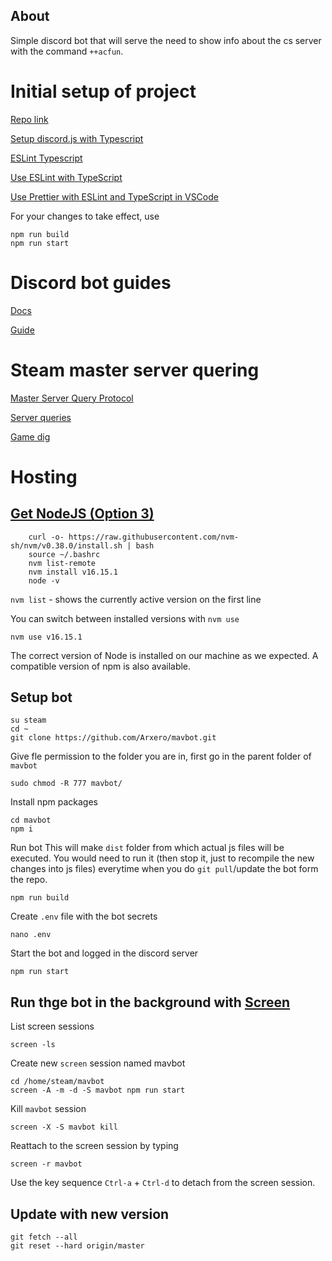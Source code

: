 ## About

Simple discord bot that will serve the need to show info about the cs server with the command `++acfun`.

# Initial setup of project

[Repo link](https://github.com/Arxero/mavbot)

[Setup discord.js with Typescript](https://www.freecodecamp.org/news/build-a-100-days-of-code-discord-bot-with-typescript-mongodb-and-discord-js-13/)

[ESLint Typescript](https://typescript-eslint.io/docs/linting/)

[Use ESLint with TypeScript](https://khalilstemmler.com/blogs/typescript/eslint-for-typescript/)

[Use Prettier with ESLint and TypeScript in VSCode](https://khalilstemmler.com/blogs/tooling/prettier/)


For your changes to take effect, use 

    npm run build
    npm run start

# Discord bot guides

[Docs](https://discord.js.org/#/docs/discord.js/stable/general/welcome)

[Guide](https://discordjs.guide/creating-your-bot/creating-commands.html#command-deployment-script)

# Steam master server quering
[Master Server Query Protocol](https://developer.valvesoftware.com/wiki/Master_Server_Query_Protocol#Sample_query)

[Server queries](https://developer.valvesoftware.com/wiki/Server_queries)

[Game dig](https://www.npmjs.com/package/gamedig)

# Hosting
## [Get NodeJS (Option 3)](https://www.digitalocean.com/community/tutorials/how-to-install-node-js-on-ubuntu-20-04)

        curl -o- https://raw.githubusercontent.com/nvm-sh/nvm/v0.38.0/install.sh | bash
        source ~/.bashrc
        nvm list-remote
        nvm install v16.15.1
        node -v

`nvm list` - shows the currently active version on the first line

You can switch between installed versions with `nvm use`

    nvm use v16.15.1

The correct version of Node is installed on our machine as we expected. A compatible version of npm is also available.
## Setup bot

    su steam
    cd ~
    git clone https://github.com/Arxero/mavbot.git

Give fle permission to the folder you are in, first go in the parent folder of `mavbot`

    sudo chmod -R 777 mavbot/

Install npm packages

    cd mavbot
    npm i

Run bot
This will make `dist` folder from which actual js files will be executed. You would need to run it (then stop it, just to recompile the new changes into js files) everytime when you do `git pull`/update the bot form the repo.

    npm run build

Create `.env` file with the bot secrets

    nano .env
    
Start the bot and logged in the discord server

    npm run start

## Run thge bot in the background with [Screen](https://linuxize.com/post/how-to-use-linux-screen/)

List screen sessions

    screen -ls

Create new `screen` session named mavbot

    cd /home/steam/mavbot
    screen -A -m -d -S mavbot npm run start

Kill `mavbot` session

    screen -X -S mavbot kill

Reattach to the screen session by typing
    
    screen -r mavbot

Use the key sequence `Ctrl-a` + `Ctrl-d` to detach from the screen session.

## Update with new version

    git fetch --all
    git reset --hard origin/master







